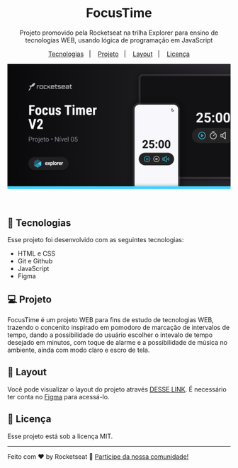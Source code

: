 <h1 align="center"> FocusTime </h1>

<p align="center">
Projeto promovido pela Rocketseat na trilha Explorer para ensino de tecnologias WEB, usando lógica de programação em JavaScript
</p>

<p align="center">
  <a href="#-tecnologias">Tecnologias</a>&nbsp;&nbsp;&nbsp;|&nbsp;&nbsp;&nbsp;
  <a href="#-projeto">Projeto</a>&nbsp;&nbsp;&nbsp;|&nbsp;&nbsp;&nbsp;
  <a href="#-layout">Layout</a>&nbsp;&nbsp;&nbsp;|&nbsp;&nbsp;&nbsp;
  <a href="#memo-licença">Licença</a>
</p>

<p align="center">
  <img alt="License" src="./assets/visualizacao.png">
</p>

<br>

## 🚀 Tecnologias

Esse projeto foi desenvolvido com as seguintes tecnologias:

- HTML e CSS
- Git e Github
- JavaScript
- Figma

## 💻 Projeto

FocusTime é um projeto WEB para fins de estudo de tecnologias WEB, trazendo o concenito inspirado em pomodoro de marcação de intervalos de tempo, dando a possibilidade do usuário escolher o intevalo de tempo desejado em minutos, com toque de alarme e a possibilidade de música no ambiente, ainda com modo claro e escro de tela.

## 🔖 Layout

Você pode visualizar o layout do projeto através [DESSE LINK](<https://www.figma.com/file/i43z7s6LKdrPOCkPd9p5AF/Focus-Timer-V2-%E2%80%A2-Projeto-Explorer-(Community)?node-id=1422%3A28&mode=dev>). É necessário ter conta no [Figma](https://figma.com) para acessá-lo.

## 📝 Licença

Esse projeto está sob a licença MIT.

---

Feito com ♥ by Rocketseat :wave: [Participe da nossa comunidade!](https://discord.gg/rocketseat)
